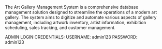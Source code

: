 The Art Gallery Management System is a comprehensive database management solution designed to 
streamline the operations of a modern art gallery. The system aims to digitize and automate various 
aspects of gallery management, including artwork inventory, artist information, exhibition 
scheduling, sales tracking, and customer management.

ADMIN LOGIN CREDENTIALS:
USERNAME: admin123
PASSWORD: admin123
